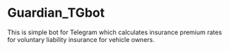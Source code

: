 # Guardian_TGbot

This is simple bot for Telegram which calculates insurance premium rates for voluntary liability insurance for vehicle owners. 
